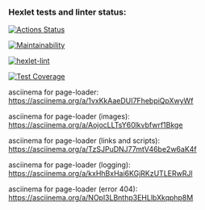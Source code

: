 ### Hexlet tests and linter status:
[![Actions Status](https://github.com/AlexanderIzmailov/python-project-lvl3/workflows/hexlet-check/badge.svg)](https://github.com/AlexanderIzmailov/python-project-lvl3/actions)

[![Maintainability](https://api.codeclimate.com/v1/badges/48c7ffe7587040a49b16/maintainability)](https://codeclimate.com/github/AlexanderIzmailov/python-project-lvl3/maintainability)

[![hexlet-lint](https://github.com/AlexanderIzmailov/python-project-lvl3/workflows/hexlet-lint/badge.svg)](https://github.com/AlexanderIzmailov/python-project-lvl3/actions/workflows/hexlet-lint.yml)

[![Test Coverage](https://api.codeclimate.com/v1/badges/48c7ffe7587040a49b16/test_coverage)](https://codeclimate.com/github/AlexanderIzmailov/python-project-lvl3/test_coverage)

asciinema for page-loader: https://asciinema.org/a/1vxKkAaeDUI7FhebpiQpXwyWf

asciinema for page-loader (images): https://asciinema.org/a/AojocLLTsY60lkvbfwrf1Bkge

asciinema for page-loader (links and scripts): https://asciinema.org/a/TzSJPuDNJ77mtV46be2w6aK4f

asciinema for page-loader (logging): https://asciinema.org/a/kxHhBxHai6KGjRKzUTLERwRJl

asciinema for page-loader (error 404): https://asciinema.org/a/NOpl3LBnthp3EHLlbXkqphp8M